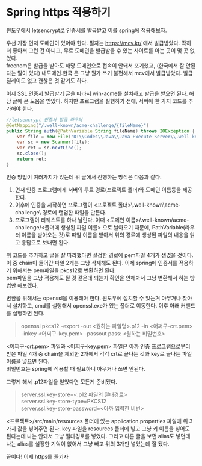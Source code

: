 Spring https 적용하기
=

윈도우에서 letsencrypt로 인증서를 발급받고 이를 spring에 적용해보자. 


우선 가장 먼저 도메인이 있어야 한다. 필자는 https://mcv.kr/ 에서 발급받았다. 딱히 더 좋아서 그런 건 아니고, 무료 도메인을 발급받을 수 있는 사이트를 아는 곳이 몇 곳 없었다.   
freenom은 발급을 받아도 해당 도메인으로 접속이 안돼서 포기했고, (한국에서 잘 안된다는 말이 있다) 내도메인.한국 은 그냥 뭔가 쓰기 불편해서 mcv에서 발급받았다. 발급 딜레이도 없고 괜찮은 것 같기도 하다.


이제 [SSL 인증서 발급받기](https://blog.itcode.dev/posts/2021/08/19/lets-encrypt) 글을 따라서 win-acme를 설치하고 발급을 받으면 된다. 해당 글에 큰 도움을 받았다. 하지만 프로그램을 실행하기 전에, 서버에 한 가지 코드를 추가해야 한다.

```java
//letsencrypt 인증서 발급 라우터
@GetMapping("/.well-known/acme-challenge/{fileName}")
public String auth(@PathVariable String fileName) throws IOException {
    var file = new File("D:\\Codes\\Java\\Java Execute Server\\.well-known\\acme-challenge\\"+fileName);
    var sc = new Scanner(file);
    var ret = sc.nextLine();
    sc.close();
    return ret;
}
```

인증 방법이 여러가지가 있는데 위 글에서 진행하는 방식은 다음과 같다. 

1. 먼저 인증 프로그램에게 서버의 루트 경로(프로젝트 폴더)와 도메인 이름등을 제공한다.
2. 이후에 인증을 시작하면 프로그램이 <프로젝트 폴더>\\.well-known\\acme-challenge\\ 경로에 랜덤한 파일을 만든다. 
3. 프로그램이 리퀘스트를 하나 날린다. 이때 <도메인 이름>/.well-known/acme-challenge/<폴더에 생성된 파일 이름> 으로 날아오기 때문에, PathVariable(라우터 이름을 받아오는 것)로 파일 이름을 받아서 위의 경로에 생성된 파일의 내용을 읽고 응답으로 보내면 된다.

위 코드를 추가하고 글을 잘 따라했다면 설정한 경로에 pem파일 4개가 생겼을 것이다. 이 중 chain이 들어간 파일 2개는 그냥 삭제해도 된다. 이제 spring에 인증서를 적용하기 위해서는 pem파일을 pkcs12로 변환하면 된다.    
pem파일을 그냥 적용해도 될 것 같은데 되는지 확인을 안해봐서 그냥 변환해서 하는 방법만 해보겠다.    

변환을 위해서는 openssl을 이용해야 한다. 윈도우에 설치할 수 있는거 아무거나 찾아서 설치하고, cmd를 실행해서 openssl.exe가 있는 폴더로 이동한다. 이후 아래 커맨드를 실행하면 된다.

> openssl pkcs12 -export -out <원하는 파일명>.p12 -in <어쩌구-crt.pem> -inkey <어쩌구-key.pem> -passout pass: <원하는 비밀번호>

<어쩌구-crt.pem> 파일과 <어쩌구-key.pem> 파일은 아까 인증 프로그램으로부터 받은 파일 4개 중 chain을 제외한 2개에서 각각 crt로 끝나는 것과 key로 끝나는 파일 이름을 넣으면 된다.    
비밀번호는 spring에 적용할 때 필요하니 아무거나 쓰면 안된다.    

그렇게 해서 .p12파일을 얻었다면 모든게 준비됐다.

> server.ssl.key-store=<.p12 파일의 절대경로>   
> server.ssl.key-store-type=PKCS12   
> server.ssl.key-store-password=<아까 입력한 비번>

<프로젝트>/src/main/resources 폴더에 있는 application.properties 파일에 위 3가지 값을 넣어주면 된다. key 파일을 resources 폴더에 넣고 그냥 키 이름을 넣어도 된다는데 나는 안돼서 그냥 절대경로를 넣었다. 그리고 다른 글을 보면 alias도 넣던데 나는 alias를 설정한 기억이 없어서 그냥 빼고 위의 3개만 넣었는데 잘 됐다.   

끝이다! 이제 https를 즐기자
